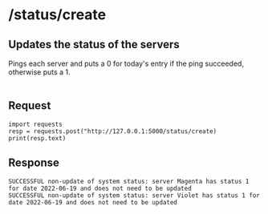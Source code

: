 # /status/create

## Updates the status of the servers
Pings each server and puts a 0 for today's entry if the ping succeeded, otherwise puts a 1.
<br><br>

## Request

    import requests
    resp = requests.post("http://127.0.0.1:5000/status/create)
    print(resp.text)

## Response

    SUCCESSFUL non-update of system status: server Magenta has status 1 for date 2022-06-19 and does not need to be updated
    SUCCESSFUL non-update of system status: server Violet has status 1 for date 2022-06-19 and does not need to be updated